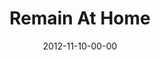 ---
layout: message
category: message
series: "A Journey Home"
title: "Remain At Home"
date: 2012-11-10-00-00
message_id: 756
---